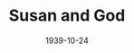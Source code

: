 ---
title: Susan and God
date: 1939-10-24
closing_date: 1939-10-27
layout: productions
playbill:
Theatre: Theatre Jacksonville
Venue: Little Theatre
cast:
- Barrie Trexel: James Lumpkin
- Blossom Trexel: Shirley Argo
- Charlotte Marley: Marie Kilbride
- Clyde Rochester: Alfred McGinnis
- Hutchins Stubbs: Robert L. Powe
- Irene Burroughs: Janis Frazier
- Leeds: Pol Delgado
- Leonara Stubbs: Marion McCrory
- Leontine: Nadine Ward
- Michael O'Hara: Willie J. DeHoff
- Susan Trexel: Nellilew Quay
crew:
- Assistant Stage Manager: Jesse Hoagland
- Assistant to Director: Edre Ferguson
- Crew Assistant:
  - Alice Clark
  - Bernice Castleberry
  - Charles Roberts
  - Elma Jean Hendren
  - Faith Hendren
  - Lillian Guimond
  - Matilda Shane
  - Molly Delgado
  - NanCe Middlethon
  - Pol Delgado
  - Robert Krell
  - Robert Wheatley
  - Sidney Lanier
  - Sue Griffin
  - Vincent Bisno
  - Walter Edwards
- Director: Edward J. Crowley
- Electrician: Wallace G. Ferry
- Make-up: Stanley Morrell
- Make-up Assistant:
  - Emma Sue Zink
  - Matilda Shane
- Production Manager: Mary Courtney
- Property Assistant:
  - Bernice Klepper
  - Grace Barnett
- Props: Eleanor Edwards
- Stage Manager: Alex Pillsbury
orchestra:
external_links:
---